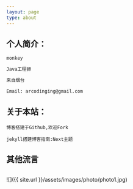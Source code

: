 ```yaml
---
layout: page
type: about
---
```




## 个人简介：

```sh
monkey

Java工程狮

来自烟台

Email: arcodinging@gmail.com
```


## 关于本站：

```
博客搭建于Github,欢迎Fork

jekyll搭建博客指南:Next主题
```

## 其他流言
    
```

```

![]({{ site.url }}/assets/images/photo/photo1.jpg)
